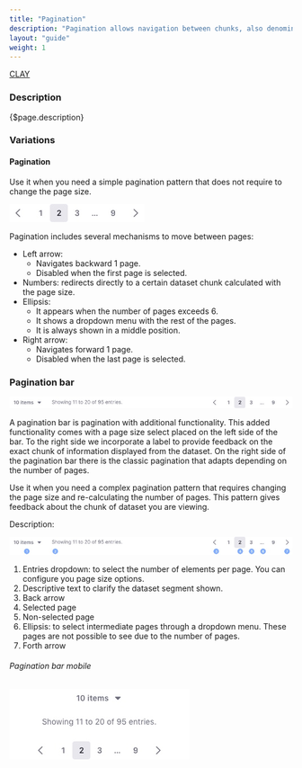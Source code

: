 ```yaml
---
title: "Pagination"
description: "Pagination allows navigation between chunks, also denominated pages, of a dataset."
layout: "guide"
weight: 1
---
```


<a class="label-link label label-warning" href="https://clayui.com/docs/components/pagination.html" target="_blank">CLAY</a>

### Description

{$page.description}

### Variations

#### Pagination

Use it when you need a simple pagination pattern that does not require to change the page size.

![simple pagination](../../../images/Pagination.jpg)

Pagination includes several mechanisms to move between pages:
* Left arrow:
    * Navigates backward 1 page.
    * Disabled when the first page is selected.
* Numbers: redirects directly to a certain dataset chunk calculated with the page size.
* Ellipsis:
    * It appears when the number of pages exceeds 6.
    * It shows a dropdown menu with the rest of the pages.
    * It is always shown in a middle position.
 * Right arrow:
    * Navigates forward 1 page.
    * Disabled when the last page is selected.

### Pagination bar

![pagination bar with a dropdown for page size and the simple pagination component](../../../images/PaginationBar.jpg)

A pagination bar is pagination with additional functionality. This added functionality comes with a page size select placed on the left side of the bar. To the right side we incorporate a label to provide feedback on the exact chunk of information displayed from the dataset. On the right side of the pagination bar there is the classic pagination that adapts depending on the number of pages.

Use it when you need a complex pagination pattern that requires changing the page size and re-calculating the number of pages. This pattern gives feedback about the chunk of dataset you are viewing.

Description:

![pagination bar with parts descriptive with numbers for the description](../../../images/PaginationBarParts.jpg)

1. Entries dropdown: to select the number of elements per page. You can configure you page size options.
2. Descriptive text to clarify the dataset segment shown.
3. Back arrow
4. Selected page
5. Non-selected page
6. Ellipsis: to select intermediate pages through a dropdown menu. These pages are not possible to see due to the number of pages.
7. Forth arrow

###### Pagination bar mobile

![pagination bar with a dropdown for page size and the simple pagination component](../../../images/PaginationBarMobile.jpg)
